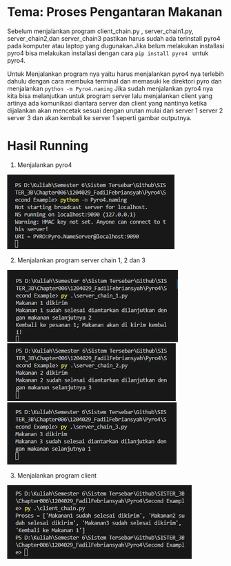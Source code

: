 # Tema: Proses Pengantaran Makanan

Sebelum menjalankan program client_chain.py , server_chain1.py, server_chain2,dan server_chain3 pastikan harus sudah ada terinstall pyro4 pada komputer atau laptop yang dugunakan.Jika belum melakukan installasi pyro4 bisa melakukan installasi dengan cara ```pip install pyro4 ``` untuk pyro4.

Untuk Menjalankan program nya yaitu harus menjalankan pyro4 nya terlebih dahulu dengan cara membuka terminal dan memasuki ke direktori pyro dan menjalankan ```python -m Pyro4.naming``` Jika sudah menjalankan pyro4 nya kita bisa melanjutkan untuk program server  lalu menjalankan client yang artinya ada komunikasi diantara server dan client yang nantinya ketika dijalankan akan mencetak sesuai dengan urutan mulai dari server 1 server 2 server 3 dan akan kembali ke server 1 seperti gambar outputnya.

# Hasil Running

1. Menjalankan pyro4

![Alt text](Screenshoot/pyro4.jpg)

2. Menjalankan program server chain 1, 2 dan 3

![Alt text](Screenshoot/server1.jpg)
![Alt text](Screenshoot/server2.jpg)
![Alt text](Screenshoot/server3.jpg)

3. Menjalankan program client

![Alt text](Screenshoot/client.jpg)
